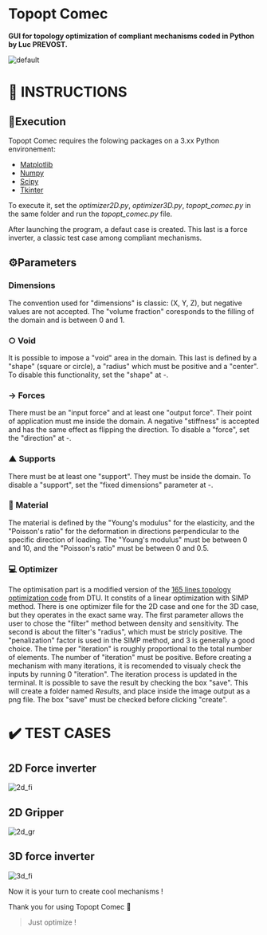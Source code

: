 # Topopt Comec

**GUI for topology optimization of compliant mechanisms coded in Python by Luc PREVOST.**

![default](https://user-images.githubusercontent.com/52052772/139711327-5e9393f3-7dc1-4785-b9c7-20748fd9e566.png)

📃 INSTRUCTIONS
============
## 🚀Execution
Topopt Comec requires the folowing packages on a 3.xx Python environement:

- [Matplotlib](https://pypi.org/project/matplotlib/)
- [Numpy](https://pypi.org/project/numpy/)
- [Scipy](https://pypi.org/project/scipy/)
- [Tkinter](https://docs.python.org/3/library/tkinter.html)

To execute it, set the _optimizer2D.py_, _optimizer3D.py_, _topopt_comec.py_ in the same folder and run the _topopt_comec.py_ file.

After launching the program, a defaut case is created. This last is a force inverter, a classic test case among compliant mechanisms.

## ⚙️Parameters
### Dimensions
The convention used for "dimensions" is classic: (X, Y, Z), but negative values are not accepted. The "volume fraction" coresponds to the filling of the domain and is between 0 and 1.
### ○ Void 
It is possible to impose a "void" area in the domain. This last is defined by a "shape" (square or circle), a "radius" which must be positive and a "center". To disable this functionality, set the "shape" at -.
### → Forces
There must be an "input force" and at least one "output force". Their point of application must me inside the domain. A negative "stiffness" is accepted and has the same effect as flipping the direction. To disable a "force", set the "direction" at -.
### ▲ Supports
There must be at least one "support". They must be inside the domain. To disable a "support", set the "fixed dimensions" parameter at -.
### 🧱 Material
The material is defined by the "Young's modulus" for the elasticity, and the "Poisson's ratio" for the deformation in directions perpendicular to the specific direction of loading. The "Young's modulus" must be between 0 and 10,  and the "Poisson's ratio" must be between 0 and 0.5.
### 💻 Optimizer
The optimisation part is a modified version of the [165 lines topology optimization code](https://www.topopt.mek.dtu.dk/Apps-and-software/Topology-optimization-codes-written-in-Python) from DTU. It constits of a linear optimization with SIMP method. There is one optimizer file for the 2D case and one for the 3D case, but they operates in the exact same way. The first parameter allows the user to chose the "filter" method between density and sensitivity. The second is about the filter's "radius", which must be stricly positive. The "penalization" factor is used in the SIMP method, and 3 is generally a good choice. The time per "iteration" is roughly proportional to the total number of elements. The number of "iteration" must be positive. Before creating a mechanism with many iterations, it is recomended to visualy check the inputs by running 0 "iteration". The iteration process is updated in the terminal. It is possible to save the result by checking the box "save". This will create a folder named _Results_, and place inside the image output as a png file. The box "save" must be checked before clicking "create".

✔️ TEST CASES
==========
## 2D Force inverter
![2d_fi](https://user-images.githubusercontent.com/52052772/139708562-175c7c7b-517a-4c13-b03e-8726c7122669.png)
## 2D Gripper
![2d_gr](https://user-images.githubusercontent.com/52052772/139708570-3eac1db0-dd92-4943-9734-eedd88125791.png)
## 3D force inverter
![3d_fi](https://user-images.githubusercontent.com/52052772/139727931-4a084a13-9b77-44cb-a4f0-3017851fe10a.PNG)

Now it is your turn to create cool mechanisms !

Thank you for using Topopt Comec 🙂

> Just optimize !
